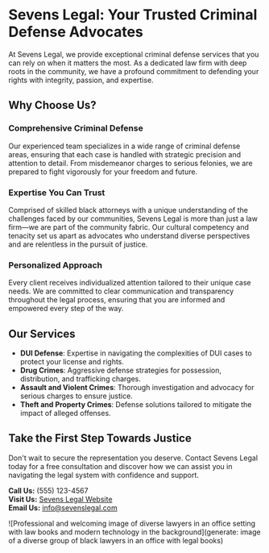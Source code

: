 # Sevens Legal: Your Trusted Criminal Defense Advocates

At Sevens Legal, we provide exceptional criminal defense services that you can rely on when it matters the most. As a dedicated law firm with deep roots in the community, we have a profound commitment to defending your rights with integrity, passion, and expertise.

## Why Choose Us?

### Comprehensive Criminal Defense

Our experienced team specializes in a wide range of criminal defense areas, ensuring that each case is handled with strategic precision and attention to detail. From misdemeanor charges to serious felonies, we are prepared to fight vigorously for your freedom and future.

### Expertise You Can Trust

Comprised of skilled black attorneys with a unique understanding of the challenges faced by our communities, Sevens Legal is more than just a law firm—we are part of the community fabric. Our cultural competency and tenacity set us apart as advocates who understand diverse perspectives and are relentless in the pursuit of justice.

### Personalized Approach

Every client receives individualized attention tailored to their unique case needs. We are committed to clear communication and transparency throughout the legal process, ensuring that you are informed and empowered every step of the way.

## Our Services

- **DUI Defense**: Expertise in navigating the complexities of DUI cases to protect your license and rights.
- **Drug Crimes**: Aggressive defense strategies for possession, distribution, and trafficking charges.
- **Assault and Violent Crimes**: Thorough investigation and advocacy for serious charges to ensure justice.
- **Theft and Property Crimes**: Defense solutions tailored to mitigate the impact of alleged offenses.

## Take the First Step Towards Justice

Don't wait to secure the representation you deserve. Contact Sevens Legal today for a free consultation and discover how we can assist you in navigating the legal system with confidence and support.

**Call Us:** (555) 123-4567  
**Visit Us:** [Sevens Legal Website](#)  
**Email Us:** info@sevenslegal.com

![Professional and welcoming image of diverse lawyers in an office setting with law books and modern technology in the background](generate: image of a diverse group of black lawyers in an office with legal books)